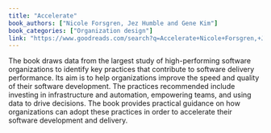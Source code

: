 ```yaml
---
title: "Accelerate"
book_authors: ["Nicole Forsgren, Jez Humble and Gene Kim"]
book_categories: ["Organization design"]
link: "https://www.goodreads.com/search?q=Accelerate+Nicole+Forsgren,+Jez+Humble+and+Gene+Kim"
---
```


The book draws data from the largest study of high-performing software organizations to identify key practices that contribute to software delivery performance. Its aim is to help organizations improve the speed and quality of their software development. The practices recommended include investing in infrastructure and automation, empowering teams, and using data to drive decisions. The book provides practical guidance on how organizations can adopt these practices in order to accelerate their software development and delivery.